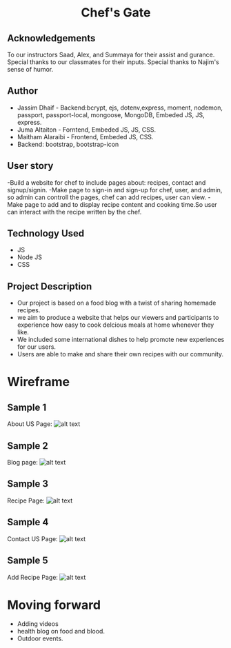 <h1 align="center">Chef's Gate</h1>


## Acknowledgements

To our instructors Saad, Alex, and Summaya for their assist and gurance. 
Special thanks to our classmates for their inputs. Special thanks to Najim's sense of humor.


## Author
- Jassim Dhaif - Backend:bcrypt, ejs, dotenv,express, moment, nodemon, passport, passport-local, mongoose, MongoDB, Embeded JS, JS, express.
- Juma Altaiton - Forntend, Embeded JS, JS, CSS.
- Maitham Alaraibi - Frontend, Embeded JS, CSS.
- Backend: bootstrap, bootstrap-icon
## User story
-Build a website for chef to include pages about: recipes, contact and signup/signin. 
-Make page to sign-in and sign-up for chef, user, and admin, so admin can controll the pages, chef can add recipes, user can view.
-Make page to add and to display recipe content and cooking time.So user can interact with the recipe written by the chef.

## Technology Used 
- JS
- Node JS
- CSS

## Project Description
* Our project is based on a food blog with a twist of sharing homemade recipes.
* we aim to produce a website that helps our viewers and participants to experience how easy to cook delcious meals at home whenever they like.
* We included some international dishes to help promote new experiences for our users.
* Users are able to make and share their own recipes with our community.


# Wireframe

## Sample 1
About US Page: 
![alt text](https://github.com/MaithamAraibi/JJM_/tree/main/wireframe/4.png "Logo Title Text 1")


## Sample 2
Blog page: 
![alt text](https://github.com/MaithamAraibi/JJM_/tree/main/wireframe/1.png "Logo Title Text 1")


## Sample 3
Recipe Page: 
![alt text](https://github.com/MaithamAraibi/JJM_/tree/main/wireframe/2.png "Logo Title Text 1")


## Sample 4
Contact US Page: 
![alt text](https://github.com/MaithamAraibi/JJM_/tree/main/wireframe/3.png "Logo Title Text 1")


## Sample 5
Add Recipe Page: 
![alt text](https://github.com/MaithamAraibi/JJM_/tree/main/wireframe/5.png "Logo Title Text 1")


# Moving forward
- Adding videos
- health blog on food and blood.
- Outdoor events.
